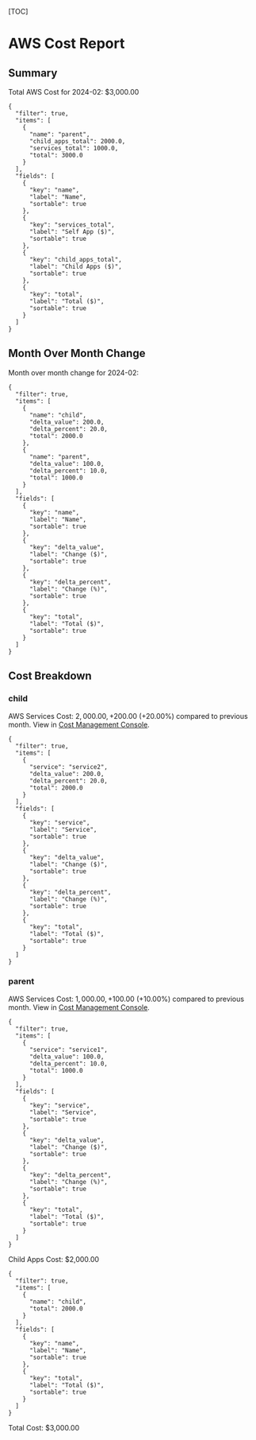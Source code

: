 [TOC]

# AWS Cost Report

## Summary

Total AWS Cost for 2024-02: $3,000.00

```json:table
{
  "filter": true,
  "items": [
    {
      "name": "parent",
      "child_apps_total": 2000.0,
      "services_total": 1000.0,
      "total": 3000.0
    }
  ],
  "fields": [
    {
      "key": "name",
      "label": "Name",
      "sortable": true
    },
    {
      "key": "services_total",
      "label": "Self App ($)",
      "sortable": true
    },
    {
      "key": "child_apps_total",
      "label": "Child Apps ($)",
      "sortable": true
    },
    {
      "key": "total",
      "label": "Total ($)",
      "sortable": true
    }
  ]
}
```

## Month Over Month Change

Month over month change for 2024-02:

```json:table
{
  "filter": true,
  "items": [
    {
      "name": "child",
      "delta_value": 200.0,
      "delta_percent": 20.0,
      "total": 2000.0
    },
    {
      "name": "parent",
      "delta_value": 100.0,
      "delta_percent": 10.0,
      "total": 1000.0
    }
  ],
  "fields": [
    {
      "key": "name",
      "label": "Name",
      "sortable": true
    },
    {
      "key": "delta_value",
      "label": "Change ($)",
      "sortable": true
    },
    {
      "key": "delta_percent",
      "label": "Change (%)",
      "sortable": true
    },
    {
      "key": "total",
      "label": "Total ($)",
      "sortable": true
    }
  ]
}
```

## Cost Breakdown

### child

AWS Services Cost: $2,000.00, +$200.00 (+20.00%) compared to previous month.
View in [Cost Management Console](https://console.redhat.com/openshift/cost-management/explorer?dateRangeType=previous_month&filter[limit]=10&filter[offset]=0&filter_by[tag:app]=child&group_by[service]=*&order_by[cost]=desc&perspective=aws).

```json:table
{
  "filter": true,
  "items": [
    {
      "service": "service2",
      "delta_value": 200.0,
      "delta_percent": 20.0,
      "total": 2000.0
    }
  ],
  "fields": [
    {
      "key": "service",
      "label": "Service",
      "sortable": true
    },
    {
      "key": "delta_value",
      "label": "Change ($)",
      "sortable": true
    },
    {
      "key": "delta_percent",
      "label": "Change (%)",
      "sortable": true
    },
    {
      "key": "total",
      "label": "Total ($)",
      "sortable": true
    }
  ]
}
```

### parent

AWS Services Cost: $1,000.00, +$100.00 (+10.00%) compared to previous month.
View in [Cost Management Console](https://console.redhat.com/openshift/cost-management/explorer?dateRangeType=previous_month&filter[limit]=10&filter[offset]=0&filter_by[tag:app]=parent&group_by[service]=*&order_by[cost]=desc&perspective=aws).

```json:table
{
  "filter": true,
  "items": [
    {
      "service": "service1",
      "delta_value": 100.0,
      "delta_percent": 10.0,
      "total": 1000.0
    }
  ],
  "fields": [
    {
      "key": "service",
      "label": "Service",
      "sortable": true
    },
    {
      "key": "delta_value",
      "label": "Change ($)",
      "sortable": true
    },
    {
      "key": "delta_percent",
      "label": "Change (%)",
      "sortable": true
    },
    {
      "key": "total",
      "label": "Total ($)",
      "sortable": true
    }
  ]
}
```

Child Apps Cost: $2,000.00

```json:table
{
  "filter": true,
  "items": [
    {
      "name": "child",
      "total": 2000.0
    }
  ],
  "fields": [
    {
      "key": "name",
      "label": "Name",
      "sortable": true
    },
    {
      "key": "total",
      "label": "Total ($)",
      "sortable": true
    }
  ]
}
```

Total Cost: $3,000.00
